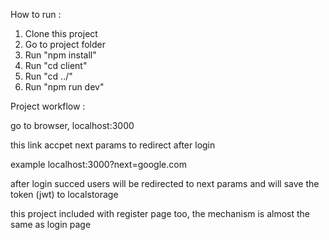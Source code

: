 How to run :

1. Clone this project
2. Go to project folder
3. Run "npm install"
4. Run "cd client"
5. Run "cd ../"
6. Run "npm run dev"


Project workflow :

go to browser, localhost:3000

this link accpet next params to redirect after login

example localhost:3000?next=google.com

after login succed users will be redirected to next params
and will save the token (jwt) to localstorage


this project included with register page too, the mechanism is almost the same as login page
